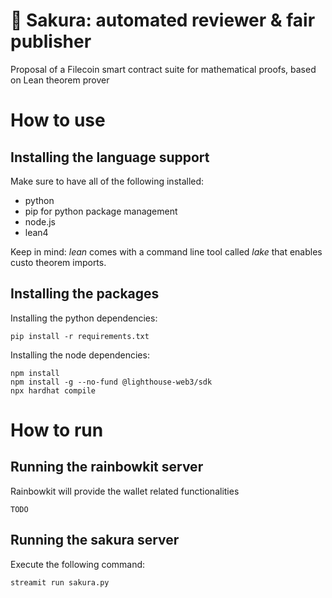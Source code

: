 # 🌺 Sakura: automated reviewer & fair publisher
Proposal of a Filecoin smart contract suite for mathematical proofs, based on Lean theorem prover

# How to use
## Installing the language support
Make sure to have all of the following installed:
- python
- pip for python package management
- node.js
- lean4 

Keep in mind: *lean* comes with a command line tool called *lake* that enables custo theorem imports.
## Installing the packages
Installing the python dependencies:
```shell
pip install -r requirements.txt
```

Installing the node dependencies:
```shell
npm install
npm install -g --no-fund @lighthouse-web3/sdk
npx hardhat compile
```
# How to run
## Running the rainbowkit server
Rainbowkit will provide the wallet related functionalities
```shell
TODO
```
## Running the sakura server
Execute the following command:
```shell
streamit run sakura.py
```

